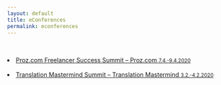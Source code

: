 ```yaml
---
layout: default
title: eConferences
permalink: econferences
---
```

<br>
<br>
<li><a href="https://www.proz.com/tv/Summit2020" target="_blank">Proz.com Freelancer Success Summit – Proz.com <small>7.4.-9.4.2020</small></a></li>  
<br>
<li><a href="https://translationmastermind.com/summit/" target="_blank">Translation Mastermind Summit – Translation Mastermind <small>3.2.-4.2.2020</small></a></li>